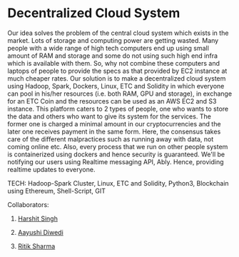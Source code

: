 # Decentralized Cloud System

Our idea solves the problem of the central cloud system which exists in the market. Lots of storage and computing power are getting wasted. Many people with a wide range of high tech computers end up using small amount of RAM and storage and some do not using such high end infra which is available with them. So, why not combine these computers and laptops of people to provide the specs as that provided by EC2 instance at much cheaper rates. Our solution is to make a decentralized cloud system using Hadoop, Spark, Dockers, Linux, ETC and Solidity in which everyone can pool in his/her resources (i.e. both RAM, GPU and storage), in exchange for an ETC Coin and the resources can be used as an AWS EC2 and S3 instance. This platform caters to 2 types of people, one who wants to store the data and others who want to give its system for the services. The former one is charged a minimal amount in our cryptocurrencies and the later one receives payment in the same form. Here, the consensus takes care of the different malpractices such as running away with data, not coming online etc. Also, every process that we run on other people system is containerized using dockers and hence security is guaranteed.
 We'll be notifying our users using Realtime messaging API, Ably. Hence, providing realtime updates to everyone.


TECH: Hadoop-Spark Cluster, Linux, ETC and Solidity, Python3, Blockchain using Ethereum, Shell-Script, GIT


Collaborators: 

1. [Harshit Singh](https://github.com/helios1101)

2. [Aayushi Diwedi](https://github.com/qwerty1706)

3. [Ritik Sharma](https://github.com/RSH04)
